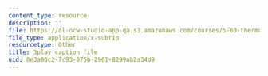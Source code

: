 ```yaml
---
content_type: resource
description: ''
file: https://ol-ocw-studio-app-qa.s3.amazonaws.com/courses/5-60-thermodynamics-kinetics-spring-2008/0e3a80c27c93075b29618299ab2a34d9_DqEmrt_xQTg.srt
file_type: application/x-subrip
resourcetype: Other
title: 3play caption file
uid: 0e3a80c2-7c93-075b-2961-8299ab2a34d9
---
```

